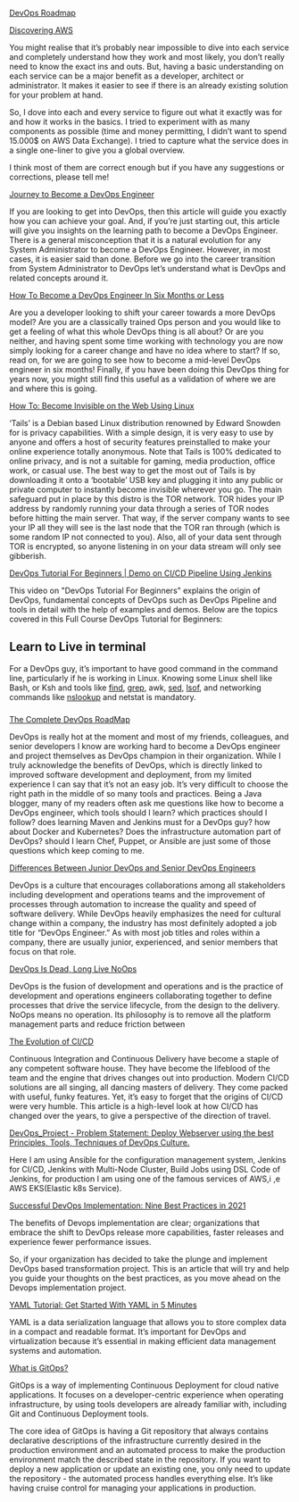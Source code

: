 [DevOps Roadmap](https://user-images.githubusercontent.com/79118602/120119107-e1d9c300-c163-11eb-80dd-a8e080db56e5.png)

[Discovering AWS](https://adayinthelifeof.nl/2020/05/20/aws.html)

You might realise that it’s probably near impossible to dive into
each service and completely understand how they work and most likely,
you don’t really need to know the exact ins and outs. But, having a basic
understanding on each service can be a major benefit as a developer, architect
or administrator. It makes it easier to see if there is an already existing solution
for your problem at hand.

So, I dove into each and every service to figure out what it
exactly was for and how it works in the basics. I tried to
experiment with as many components as possible (time and
money permitting, I didn’t want to spend 15.000$ on
AWS Data Exchange). I tried to capture what the
service does in a single one-liner to give
you a global overview.

I think most of them are correct enough but if you have any suggestions
or corrections, please tell me!


[Journey to Become a DevOps Engineer](https://levelup.gitconnected.com/journey-to-become-a-devops-engineer-2a4cdfd1912c)

If you are looking to get into DevOps, then this article will guide you exactly how you can achieve your goal. And, if you’re just starting out, this article will give you insights on the learning path to become a DevOps Engineer.
There is a general misconception that it is a natural evolution for any System Administrator to become a DevOps Engineer. However, in most cases, it is easier said than done.
Before we go into the career transition from System Administrator to DevOps let’s understand what is DevOps and related concepts around it.


[How To Become a DevOps Engineer In Six Months or Less](https://medium.com/@devfire/how-to-become-a-devops-engineer-in-six-months-or-less-366097df7737)

Are you a developer looking to shift your career towards a more DevOps model?
Are you are a classically trained Ops person and you would like to get a feeling of what this whole DevOps thing is all about?
Or are you neither, and having spent some time working with technology you are now simply looking for a career change and have no idea where to start?
If so, read on, for we are going to see how to become a mid-level DevOps engineer in six months!
Finally, if you have been doing this DevOps thing for years now, you might still find this useful as a validation of where we are and where this is going.




[How To: Become Invisible on the Web Using Linux](https://medium.com/upskilling/how-to-become-invisible-on-the-web-using-linux-dc86ef12ab51)

‘Tails’ is a Debian based Linux distribution renowned by Edward Snowden for is privacy capabilities. With a simple design, it is very easy to use by anyone and offers a host of security features preinstalled to make your online experience totally anonymous. Note that Tails is 100% dedicated to online privacy, and is not a suitable for gaming, media production, office work, or casual use. The best way to get the most out of Tails is by downloading it onto a ‘bootable’ USB key and plugging it into any public or private computer to instantly become invisible wherever you go.
The main safeguard put in place by this distro is the TOR network. TOR hides your IP address by randomly running your data through a series of TOR nodes before hitting the main server. That way, if the server company wants to see your IP all they will see is the last node that the TOR ran through (which is some random IP not connected to you). Also, all of your data sent through TOR is encrypted, so anyone listening in on your data stream will only see gibberish.

[DevOps Tutorial For Beginners | Demo on CI/CD Pipeline Using Jenkins](https://www.youtube.com/watch?v=4I2uOZw3moM&t=1s)

This video on "DevOps Tutorial For Beginners" explains the origin of DevOps, fundamental concepts of DevOps such as DevOps Pipeline and tools in detail with the help of examples and demos. Below are the topics covered in this Full Course DevOps Tutorial for Beginners:
## Learn to Live in terminal
For a DevOps guy, it’s important to have good command in the command line, particularly if he is working in Linux. Knowing some Linux shell like Bash, or Ksh and tools like <a href="https://javarevisited.blogspot.com/2018/08/10-example-of-find-command-in-unix-linux.html#axzz5E2uHdG3w">find</a>, <a href="https://www.java67.com/2017/07/grep-command-example-list-only-file-names-matching-string.html">grep</a>, awk, <a href="https://javarevisited.blogspot.com/2013/05/sed-command-examples-in-unix-and-linux.html#axzz56KhwFZ4z">sed</a>, <a href="https://javarevisited.blogspot.com/2016/06/10-example-of-lsof-command-in-unix-linux.html#axzz5CkWP96Nb">lsof</a>, and networking commands like <a href="https://javarevisited.blogspot.com/2017/04/how-hostname-to-ip-address-conversion-or-name-resolution-works-in-Linux.html">nslookup</a> and netstat is mandatory.
###

[The Complete DevOps RoadMap](https://medium.com/hackernoon/the-2018-devops-roadmap-31588d8670cb)

DevOps is really hot at the moment and most of my friends, colleagues, and senior developers I know are working hard to become a DevOps engineer and project themselves as DevOps champion in their organization.
While I truly acknowledge the benefits of DevOps, which is directly linked to improved software development and deployment, from my limited experience I can say that it’s not an easy job. It’s very difficult to choose the right path in the middle of so many tools and practices.
Being a Java blogger, many of my readers often ask me questions like how to become a DevOps engineer, which tools should I learn? which practices should I follow? does learning Maven and Jenkins must for a DevOps guy? how about Docker and Kubernetes? Does the infrastructure automation part of DevOps? should I learn Chef, Puppet, or Ansible are just some of those questions which keep coming to me.


[Differences Between Junior DevOps and Senior DevOps Engineers](https://medium.com/devops-dudes/differences-between-junior-devops-and-senior-devops-engineers-8d0f28b8b30b)

DevOps is a culture that encourages collaborations among all stakeholders including development and operations teams and the improvement of processes through automation to increase the quality and speed of software delivery.
While DevOps heavily emphasizes the need for cultural change within a company, the industry has most definitely adopted a job title for “DevOps Engineer.” As with most job titles and roles within a company, there are usually junior, experienced, and senior members that focus on that role.


[DevOps Is Dead, Long Live NoOps](https://medium.com/devopscurry/is-devops-still-a-good-career-choice-in-2021-293f8a5a36df)

DevOps is the fusion of development and operations and is the practice of development and operations engineers collaborating together to define processes that drive the service lifecycle, from the design to the delivery.
NoOps means no operation. Its philosophy is to remove all the platform management parts and reduce friction between

[The Evolution of CI/CD](https://medium.com/the-devops-corner/the-evolution-of-ci-cd-763df723f05b)

Continuous Integration and Continuous Delivery have become a staple of any competent software house. They have become the lifeblood of the team and the engine that drives changes out into production.
Modern CI/CD solutions are all singing, all dancing masters of delivery. They come packed with useful, funky features. Yet, it’s easy to forget that the origins of CI/CD were very humble. This article is a high-level look at how CI/CD has changed over the years, to give a perspective of the direction of travel.

[DevOps_Project - Problem Statement:
Deploy Webserver using the best Principles, Tools, Techniques of DevOps Culture. ](https://rootritesh.medium.com/devops-project-f17715ca132b)

Here I am using Ansible for the configuration management system, Jenkins for CI/CD, Jenkins with Multi-Node Cluster, Build Jobs using DSL Code of Jenkins, for production I am using one of the famous services of AWS,i ,e AWS EKS(Elastic k8s Service).

[Successful DevOps Implementation: Nine Best Practices in 2021](https://medium.com/devopscurry/nine-best-practices-for-a-successful-devops-implementation-in-2021-ef87d4692fcb)

The benefits of Devops implementation are clear; organizations that embrace the shift to DevOps release more capabilities, faster releases and experience fewer performance issues.

So, if your organization has decided to take the plunge and implement DevOps based transformation project. This is an article that will try and help you guide your thoughts on the best practices, as you move ahead on the Devops implementation project.


[YAML Tutorial: Get Started With YAML in 5 Minutes](https://betterprogramming.pub/yaml-tutorial-get-started-with-yaml-in-5-minutes-549d462972d8)

YAML is a data serialization language that allows you to store complex data in a compact and readable format. It’s important for DevOps and virtualization because it’s essential in making efficient data management systems and automation.

[What is GitOps?](https://www.gitops.tech/)


GitOps is a way of implementing Continuous Deployment for cloud native applications. It focuses on a developer-centric experience when operating infrastructure, by using tools developers are already familiar with, including Git and Continuous Deployment tools.

The core idea of GitOps is having a Git repository that always contains declarative descriptions of the infrastructure currently desired in the production environment and an automated process to make the production environment match the described state in the repository. If you want to deploy a new application or update an existing one, you only need to update the repository - the automated process handles everything else. It’s like having cruise control for managing your applications in production.
